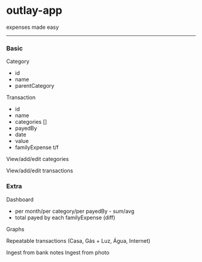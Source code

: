 # outlay-app

expenses made easy


--- 

### Basic

Category
*  id
*  name
*  parentCategory

Transaction
*  id
*  name
*  categories []
*  payedBy
*  date
*  value
*  familyExpense t/f


View/add/edit categories

View/add/edit transactions

### Extra

Dashboard
*  per month/per category/per payedBy -  sum/avg
*  total payed by each familyExpense (diff)

Graphs

Repeatable transactions (Casa, Gás + Luz, Água, Internet)

Ingest from bank notes
Ingest from photo

